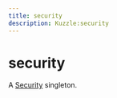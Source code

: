 ```yaml
---
title: security
description: Kuzzle:security
---
```


# security

A [Security](/sdk/js/5/security) singleton.
